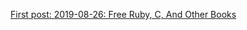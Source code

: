 [First post: 2019-08-26: Free Ruby, C, And Other Books](https://stardragonex.github.io/DragonRubyGameToolkitResources/2019/08/26/Free-Ruby-And-C-Books)
